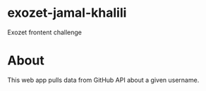# exozet-jamal-khalili
Exozet frontent challenge

# About
This web app pulls data from GitHub API about a given username.